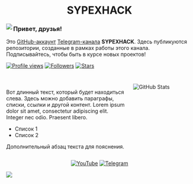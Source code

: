 <h1 align="center">SYPEXHACK</h1>
<img align="left" src="https://i.postimg.cc/25Nrf85N/sypexhack-1.gif">

### Привет, друзья!

Это [GitHub-аккаунт](https://github.com/777-FOXik-777) [Telegram-канала](https://t.me/+1MZLhFv1sMJjZmFi) **SYPEXHACK**. Здесь публикуются репозитории, созданные в рамках работы этого канала. Подписывайтесь, чтобы быть в курсе новых проектов!

[![Profile views](https://komarev.com/ghpvc/?username=777-FOXik-777&color=313131)](https://github.com/777-FOXik-777) [![Followers](https://img.shields.io/github/followers/777-FOXik-777?style=flat&color=313131)](https://github.com/777-FOXik-777) [![Stars](https://img.shields.io/github/stars/777-FOXik-777?style=flat&color=313131)](https://github.com/777-FOXik-777)
<br>
<h1 align="center"></h1>

<div style="display: flex; align-items: flex-start; justify-content: space-between;">
  <div style="flex: 2; padding-right: 20px;">
    <p>
      Вот длинный текст, который будет находиться слева.  
      Здесь можно добавить параграфы, списки, ссылки и другой контент.  
      Lorem ipsum dolor sit amet, consectetur adipiscing elit. Integer nec odio. Praesent libero.
    </p>
    <ul>
      <li>Список 1</li>
      <li>Список 2</li>
    </ul>
    <p>Дополнительный абзац текста для пояснения.</p>
  </div>
  <div style="flex: 1;">
    <img src="https://github-readme-stats.vercel.app/api/pin/?username=777-FOXik-777&repo=installer&theme=dark" alt="GitHub Stats" />
  </div>
</div>

<p align="center">
<a href="https://youtube.com/@sypexhack"><img title="YouTube" src="https://img.shields.io/badge/YouTube-SYPEXHACK-red?style=for-the-badge&logo=youtube"></a>
<a href="https://t.me/+1MZLhFv1sMJjZmFi"><img title="Telegram" src="https://img.shields.io/badge/Telegram-SYPEXHACK-blue?style=for-the-badge&logo=telegram"></a>
</p>

<img src="https://i.postimg.cc/0ycFVkJC/1735340828002.jpg">
